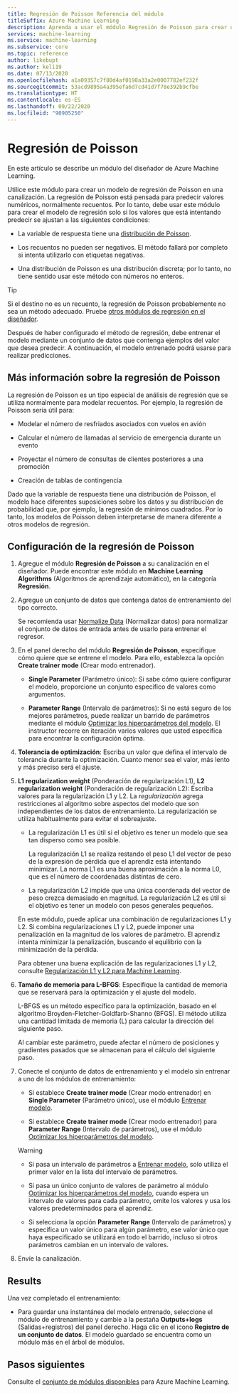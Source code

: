 ```yaml
---
title: Regresión de Poisson Referencia del módulo
titleSuffix: Azure Machine Learning
description: Aprenda a usar el módulo Regresión de Poisson para crear un modelo de regresión de Poisson.
services: machine-learning
ms.service: machine-learning
ms.subservice: core
ms.topic: reference
author: likebupt
ms.author: keli19
ms.date: 07/13/2020
ms.openlocfilehash: a1a09357c7f80d4af0198a33a2e0007782ef232f
ms.sourcegitcommit: 53acd9895a4a395efa6d7cd41d7f78e392b9cfbe
ms.translationtype: HT
ms.contentlocale: es-ES
ms.lasthandoff: 09/22/2020
ms.locfileid: "90905250"
---
```

# <a name="poisson-regression"></a>Regresión de Poisson

En este artículo se describe un módulo del diseñador de Azure Machine Learning.

Utilice este módulo para crear un modelo de regresión de Poisson en una canalización. La regresión de Poisson está pensada para predecir valores numéricos, normalmente recuentos. Por lo tanto, debe usar este módulo para crear el modelo de regresión solo si los valores que está intentando predecir se ajustan a las siguientes condiciones:

- La variable de respuesta tiene una [distribución de Poisson](https://en.wikipedia.org/wiki/Poisson_distribution).  

- Los recuentos no pueden ser negativos. El método fallará por completo si intenta utilizarlo con etiquetas negativas.

- Una distribución de Poisson es una distribución discreta; por lo tanto, no tiene sentido usar este método con números no enteros.

> [!TIP]
> Si el destino no es un recuento, la regresión de Poisson probablemente no sea un método adecuado. Pruebe [otros módulos de regresión en el diseñador](https://docs.microsoft.com/azure/machine-learning/algorithm-module-reference/module-reference#machine-learning-algorithms). 

Después de haber configurado el método de regresión, debe entrenar el modelo mediante un conjunto de datos que contenga ejemplos del valor que desea predecir. A continuación, el modelo entrenado podrá usarse para realizar predicciones.

## <a name="more-about-poisson-regression"></a>Más información sobre la regresión de Poisson

La regresión de Poisson es un tipo especial de análisis de regresión que se utiliza normalmente para modelar recuentos. Por ejemplo, la regresión de Poisson sería útil para:

- Modelar el número de resfriados asociados con vuelos en avión

- Calcular el número de llamadas al servicio de emergencia durante un evento

- Proyectar el número de consultas de clientes posteriores a una promoción

- Creación de tablas de contingencia

Dado que la variable de respuesta tiene una distribución de Poisson, el modelo hace diferentes suposiciones sobre los datos y su distribución de probabilidad que, por ejemplo, la regresión de mínimos cuadrados. Por lo tanto, los modelos de Poisson deben interpretarse de manera diferente a otros modelos de regresión.

## <a name="how-to-configure-poisson-regression"></a>Configuración de la regresión de Poisson

1. Agregue el módulo **Regresión de Poisson** a su canalización en el diseñador. Puede encontrar este módulo en **Machine Learning Algorithms** (Algoritmos de aprendizaje automático), en la categoría **Regresión**.

2. Agregue un conjunto de datos que contenga datos de entrenamiento del tipo correcto. 

    Se recomienda usar [Normalize Data](normalize-data.md) (Normalizar datos) para normalizar el conjunto de datos de entrada antes de usarlo para entrenar el regresor.

3. En el panel derecho del módulo **Regresión de Poisson**, especifique cómo quiere que se entrene el modelo. Para ello, establezca la opción **Create trainer mode** (Crear modo entrenador).  
  
    - **Single Parameter** (Parámetro único): Si sabe cómo quiere configurar el modelo, proporcione un conjunto específico de valores como argumentos.
  
    - **Parameter Range** (Intervalo de parámetros): Si no está seguro de los mejores parámetros, puede realizar un barrido de parámetros mediante el módulo [Optimizar los hiperparámetros del modelo](tune-model-hyperparameters.md). El instructor recorre en iteración varios valores que usted especifica para encontrar la configuración óptima.
  
4. **Tolerancia de optimización**: Escriba un valor que defina el intervalo de tolerancia durante la optimización. Cuanto menor sea el valor, más lento y más preciso será el ajuste.

5. **L1 regularization weight** (Ponderación de regularización L1), **L2 regularization weight** (Ponderación de regularización L2): Escriba valores para la regularización L1 y L2. La *regularización* agrega restricciones al algoritmo sobre aspectos del modelo que son independientes de los datos de entrenamiento. La regularización se utiliza habitualmente para evitar el sobreajuste. 

    - La regularización L1 es útil si el objetivo es tener un modelo que sea tan disperso como sea posible.

        La regularización L1 se realiza restando el peso L1 del vector de peso de la expresión de pérdida que el aprendiz está intentando minimizar. La norma L1 es una buena aproximación a la norma L0, que es el número de coordenadas distintas de cero.

    - La regularización L2 impide que una única coordenada del vector de peso crezca demasiado en magnitud. La regularización L2 es útil si el objetivo es tener un modelo con pesos generales pequeños.

    En este módulo, puede aplicar una combinación de regularizaciones L1 y L2. Si combina regularizaciones L1 y L2, puede imponer una penalización en la magnitud de los valores de parámetro. El aprendiz intenta minimizar la penalización, buscando el equilibrio con la minimización de la pérdida.

    Para obtener una buena explicación de las regularizaciones L1 y L2, consulte [Regularización L1 y L2 para Machine Learning](https://msdn.microsoft.com/magazine/dn904675.aspx).

6. **Tamaño de memoria para L-BFGS**: Especifique la cantidad de memoria que se reservará para la optimización y el ajuste del modelo.

     L-BFGS es un método específico para la optimización, basado en el algoritmo Broyden-Fletcher-Goldfarb-Shanno (BFGS). El método utiliza una cantidad limitada de memoria (L) para calcular la dirección del siguiente paso.

     Al cambiar este parámetro, puede afectar el número de posiciones y gradientes pasados que se almacenan para el cálculo del siguiente paso.

7. Conecte el conjunto de datos de entrenamiento y el modelo sin entrenar a uno de los módulos de entrenamiento: 

    - Si establece **Create trainer mode** (Crear modo entrenador) en **Single Parameter** (Parámetro único), use el módulo [Entrenar modelo](train-model.md).

    - Si establece **Create trainer mode** (Crear modo entrenador) para **Parameter Range** (Intervalo de parámetros), use el módulo [Optimizar los hiperparámetros del modelo](tune-model-hyperparameters.md).

    > [!WARNING]
    > 
    > - Si pasa un intervalo de parámetros a [Entrenar modelo](train-model.md), solo utiliza el primer valor en la lista del intervalo de parámetros.
    > 
    > - Si pasa un único conjunto de valores de parámetro al módulo [Optimizar los hiperparámetros del modelo](tune-model-hyperparameters.md), cuando espera un intervalo de valores para cada parámetro, omite los valores y usa los valores predeterminados para el aprendiz.
    > 
    > - Si selecciona la opción **Parameter Range** (Intervalo de parámetros) y especifica un valor único para algún parámetro, ese valor único que haya especificado se utilizará en todo el barrido, incluso si otros parámetros cambian en un intervalo de valores.

8.  Envíe la canalización.

## <a name="results"></a>Results

Una vez completado el entrenamiento:

+ Para guardar una instantánea del modelo entrenado, seleccione el módulo de entrenamiento y cambie a la pestaña **Outputs+logs** (Salidas+registros) del panel derecho. Haga clic en el icono **Registro de un conjunto de datos**.  El modelo guardado se encuentra como un módulo más en el árbol de módulos. 

## <a name="next-steps"></a>Pasos siguientes

Consulte el [conjunto de módulos disponibles](module-reference.md) para Azure Machine Learning. 
